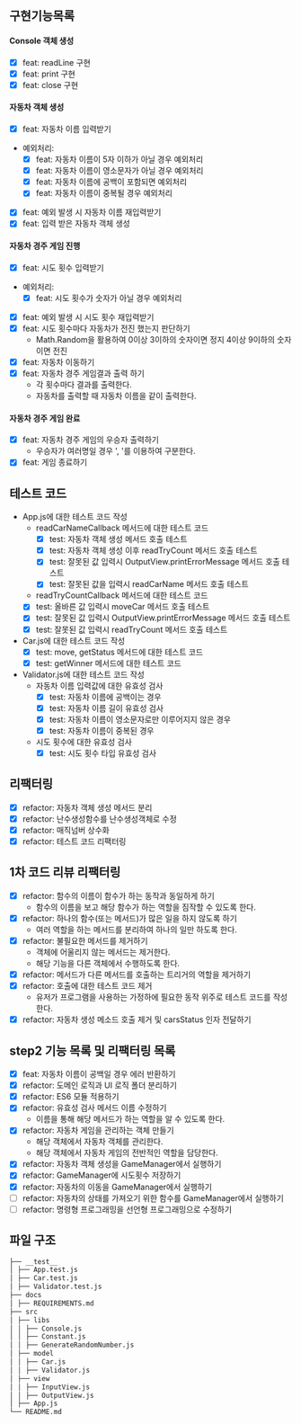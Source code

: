 ## 구현기능목록

#### Console 객체 생성

- [x] feat: readLine 구현
- [x] feat: print 구현
- [x] feat: close 구현

#### 자동차 객체 생성

- [x] feat: 자동차 이름 입력받기
- 예외처리:
  - [x] feat: 자동차 이름이 5자 이하가 아닐 경우 예외처리
  - [x] feat: 자동차 이름이 영소문자가 아닐 경우 예외처리
  - [x] feat: 자동차 이름에 공백이 포함되면 예외처리
  - [x] feat: 자동차 이름이 중복될 경우 예외처리
- [x] feat: 예외 발생 시 자동차 이름 재입력받기
- [x] feat: 입력 받은 자동차 객체 생성

#### 자동차 경주 게임 진행

- [x] feat: 시도 횟수 입력받기
- 예외처리:
  - [x] feat: 시도 횟수가 숫자가 아닐 경우 예외처리
- [x] feat: 예외 발생 시 시도 횟수 재입력받기
- [x] feat: 시도 횟수마다 자동차가 전진 했는지 판단하기
  - Math.Random을 활용하여 0이상 3이하의 숫자이면 정지 4이상 9이하의 숫자이면 전진
- [x] feat: 자동차 이동하기
- [x] feat: 자동차 경주 게임결과 출력 하기
  - 각 횟수마다 결과를 출력한다.
  - 자동차를 출력할 때 자동차 이름을 같이 출력한다.

#### 자동차 경주 게임 완료

- [x] feat: 자동차 경주 게임의 우승자 출력하기
  - 우승자가 여러명일 경우 ', '를 이용하여 구분한다.
- [x] feat: 게임 종료하기

## 테스트 코드

- App.js에 대한 테스트 코드 작성
  - readCarNameCallback 메서드에 대한 테스트 코드
    - [x] test: 자동차 객체 생성 메서드 호출 테스트
    - [x] test: 자동차 객체 생성 이후 readTryCount 메서드 호출 테스트
    - [x] test: 잘못된 값 입력시 OutputView.printErrorMessage 메서드 호출 테스트
    - [x] test: 잘못된 값을 입력시 readCarName 메서드 호출 테스트
  - readTryCountCallback 메서드에 대한 테스트 코드
  - [x] test: 올바른 값 입력시 moveCar 메서드 호출 테스트
  - [x] test: 잘못된 값 입력시 OutputView.printErrorMessage 메서드 호출 테스트
  - [x] test: 잘못된 값 입력시 readTryCount 메서드 호출 테스트
- Car.js에 대한 테스트 코드 작성
  - [x] test: move, getStatus 메서드에 대한 테스트 코드
  - [x] test: getWinner 메서드에 대한 테스트 코드
- Validator.js에 대한 테스트 코드 작성
  - 자동차 이름 입력값에 대한 유효성 검사
    - [x] test: 자동차 이름에 공백이는 경우
    - [x] test: 자동차 이름 길이 유효성 검사
    - [x] test: 자동차 이름이 영소문자로만 이루어지지 않은 경우
    - [x] test: 자동차 이름이 중복된 경우
  - 시도 횟수에 대한 유효성 검사
    - [x] test: 시도 횟수 타입 유효성 검사

## 리팩터링

- [x] refactor: 자동차 객체 생성 메서드 분리
- [x] refactor: 난수생성함수를 난수생성객체로 수정
- [x] refactor: 매직넘버 상수화
- [x] refactor: 테스트 코드 리팩터링

## 1차 코드 리뷰 리팩터링

- [x] refactor: 함수의 이름이 함수가 하는 동작과 동일하게 하기
  - 함수의 이름을 보고 해당 함수가 하는 역할을 짐작할 수 있도록 한다.
- [x] refactor: 하나의 함수(또는 메서드)가 많은 일을 하지 않도록 하기
  - 여러 역할을 하는 메서드를 분리하여 하나의 일만 하도록 한다.
- [x] refactor: 불필요한 메서드를 제거하기
  - 객체에 어울리지 않는 메서드는 제거한다.
  - 해당 기능을 다른 객체에서 수행하도록 한다.
- [x] refactor: 메서드가 다른 메서드를 호출하는 트리거의 역할을 제거하기
- [x] refactor: 호출에 대한 테스트 코드 제거
  - 유저가 프로그램을 사용하는 가정하에 필요한 동작 위주로 테스트 코드를 작성한다.
- [x] refactor: 자동차 생성 메소드 호출 제거 및 carsStatus 인자 전달하기

## step2 기능 목록 및 리팩터링 목록

- [x] feat: 자동차 이름이 공백일 경우 에러 반환하기
- [x] refactor: 도메인 로직과 UI 로직 폴더 분리하기
- [x] refactor: ES6 모듈 적용하기
- [x] refactor: 유효성 검사 메서드 이름 수정하기
  - 이름을 통해 해당 메서드가 하는 역할을 알 수 있도록 한다.
- [x] refactor: 자동차 게임을 관리하는 객체 만들기
  - 해당 객체에서 자동차 객체를 관리한다.
  - 해당 객체에서 자동차 게임의 전반적인 역할을 담당한다.
- [x] refactor: 자동차 객체 생성을 GameManager에서 실행하기
- [x] refactor: GameManager에 시도횟수 저장하기
- [x] refactor: 자동차의 이동을 GameManager에서 실행하기
- [ ] refactor: 자동차의 상태를 가져오기 위한 함수를 GameManager에서 실행하기
- [ ] refactor: 명령형 프로그래밍을 선언형 프로그래밍으로 수정하기

## 파일 구조

```bash
├── __test__
│ ├── App.test.js
│ ├── Car.test.js
│ ├── Validator.test.js
├── docs
│ ├── REQUIREMENTS.md
├── src
│ ├── libs
│ │ ├── Console.js
│ │ ├── Constant.js
│ │ ├── GenerateRandomNumber.js
│ ├── model
│ │ ├── Car.js
│ │ ├── Validator.js
│ ├── view
│ │ ├── InputView.js
│ │ ├── OutputView.js
│ ├── App.js
└── README.md
```

